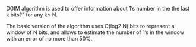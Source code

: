 DGIM algorithm is used to offer information about 1’s number in the the last k bits?” for any k≤ N.

The basic version of the algorithm uses O(log2 N) bits to represent a window of N bits, and allows to estimate the number of 1’s in the window with an error of no more than 50%.
